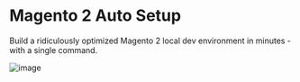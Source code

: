 # Magento 2 Auto Setup
Build a ridiculously optimized Magento 2 local dev environment in minutes - with a single command.

![image](https://user-images.githubusercontent.com/4603111/209479263-876b4aed-6eac-47c4-8e08-f1e96b22fb5f.png)
